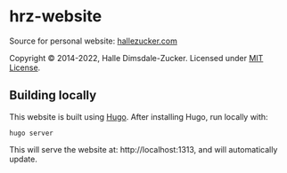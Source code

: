 # hrz-website

Source for personal website: [hallezucker.com](https://hallezucker.com)

Copyright © 2014-2022, Halle Dimsdale-Zucker. Licensed under [MIT License](https://raw.githubusercontent.com/hallez/hrz-website/main/LICENSE).

## Building locally

This website is built using [Hugo](https://gohugo.io). After installing Hugo, run locally with:

```
hugo server
```

This will serve the website at: http://localhost:1313, and will automatically update.
